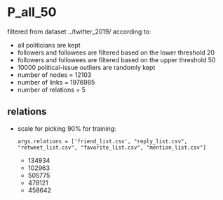 # P_all_50
filtered from dataset ../twitter_2019/ according to:
- all politicians are kept
- followers and followees are filtered based on the lower threshold 20
- followers and followees are filtered based on the upper threshold 50
- 10000 political-issue outliers are randomly kept
- number of nodes = 12103
- number of links = 1976985
- number of relations = 5

## relations
- scale for picking 90% for training:
    ```shell
    args.relations = ['friend_list.csv', "reply_list.csv", "retweet_list.csv", "favorite_list.csv", "mention_list.csv"]
    ```
    - 134934
    - 102963
    - 505775
    - 478121
    - 458642